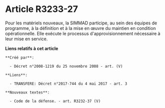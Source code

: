 # Article R3233-27

Pour les matériels nouveaux, la SIMMAD participe, au sein des équipes de programme, à la définition et à la mise en œuvre du
maintien en condition opérationnelle. Elle exécute le processus d'approvisionnement nécessaire à leur mise en service.

**Liens relatifs à cet article**

	**Créé par**:

	  - Décret n°2008-1219 du 25 novembre 2008 - art. (V)

	**Liens**:

	  - TRANSFERE: Décret n°2017-744 du 4 mai 2017 - art. 3

	**Nouveaux textes**:

	  - Code de la défense. - art. R3232-37 (V)
